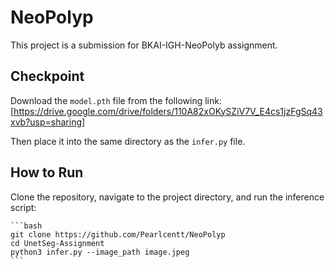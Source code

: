 # NeoPolyp

This project is a submission for BKAI-IGH-NeoPolyb assignment.

## Checkpoint

Download the `model.pth` file from the following link: [https://drive.google.com/drive/folders/110A82xOKySZiV7V_E4cs1jzFgSq43xvb?usp=sharing]

Then place it into the same directory as the `infer.py` file.

## How to Run

Clone the repository, navigate to the project directory, and run the inference script:

    ```bash
    git clone https://github.com/Pearlcentt/NeoPolyp
    cd UnetSeg-Assignment
    python3 infer.py --image_path image.jpeg
    ```
